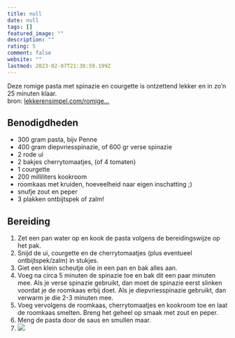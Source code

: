 ```yaml
---
title: null
date: null
tags: []
featured_image: ""
description: ""
rating: 5
comment: false
website: ""
lastmod: 2023-02-07T21:38:59.199Z
---
```


Deze romige pasta met spinazie en courgette is ontzettend lekker en in zo’n 25 minuten klaar.  
bron: [lekkerensimpel.com/romige...](https://www.lekkerensimpel.com/romige-pasta-met-spinazie/)

## Benodigdheden

-   300 gram  pasta, bijv Penne 
-   400 gram  diepvriesspinazie, of 600 gr verse spinazie 
-   2  rode ui 
-   2  bakjes cherrytomaatjes, (of 4 tomaten) 
-   1  courgette 
-   200 milliliters  kookroom 
-   roomkaas met kruiden, hoeveelheid naar eigen inschatting ;) 
-   snufje zout en peper 
-   3  plakken ontbijtspek of zalm!  

## Bereiding

1.  Zet een pan water op en kook de pasta volgens de bereidingswijze op het pak. 
2.  Snijd de ui, courgette en de cherrytomaatjes (plus eventueel ontbijtspek/zalm) in stukjes. 
3.  Giet een klein scheutje olie in een pan en bak alles aan. 
4.  Voeg na circa 5 minuten de spinazie toe en bak dit een paar minuten mee. Als je verse spinazie gebruikt, dan moet de spinazie eerst slinken voordat je de roomkaas erbij doet. Als je diepvriesspinazie gebruikt, dan verwarm je die 2-3 minuten mee. 
5.  Voeg vervolgens de roomkaas, cherrytomaatjes en kookroom toe en laat de roomkaas smelten. Breng het geheel op smaak met zout en peper. 
6.  Meng de pasta door de saus en smullen maar. 
7.  ![](https://cinc-prod-west.s3.amazonaws.com/media/user-images/thumbs/1000_1000_nocrop/GWKNfivzTp.jpg)